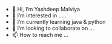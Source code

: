 - 👋 Hi, I’m Yashdeep Malviya
- 👀 I’m interested in .....
- 🌱 I’m currently learning java & python
- 💞️ I’m looking to collaborate on ...
- 📫 How to reach me ...

<!---
xerobito/xerobito is a ✨ special ✨ repository because its `README.md` (this file) appears on your GitHub profile.
You can click the Preview link to take a look at your changes.
--->
